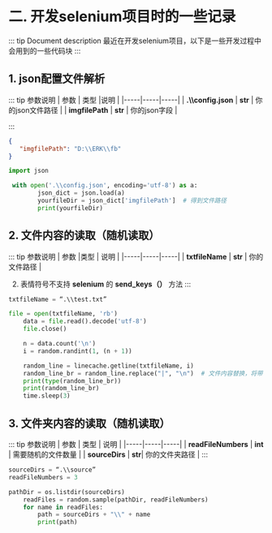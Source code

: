 # 二. 开发selenium项目时的一些记录

::: tip Document description
最近在开发selenium项目，以下是一些开发过程中会用到的一些代码块
:::

## 1. json配置文件解析

::: tip 参数说明
| 参数 | 类型 |说明 |
|-----|-----|-----|
|  **.\\\config.json**  | **str** | 你的json文件路径 |
|   **imgfilePath**  | **str** | 你的json字段 |

:::

```json
{
   "imgfilePath": "D:\\ERK\\fb"
}
```

```py
import json

 with open('.\\config.json', encoding='utf-8') as a:
        json_dict = json.load(a)
        yourfileDir = json_dict['imgfilePath']  # 得到文件路径
        print(yourfileDir)
```

## 2. 文件内容的读取（随机读取）

::: tip 参数说明
| 参数 |类型 | 说明 |
|-----|-----|-----|
|  **txtfileName**   | **str** | 你的文件路径 |

2. 表情符号不支持 **selenium** 的 **send_keys（）** 方法
   :::

```py
txtfileName = “.\\test.txt”

file = open(txtfileName, 'rb')
    data = file.read().decode('utf-8')
    file.close()

    n = data.count('\n')
    i = random.randint(1, (n + 1))

    random_line = linecache.getline(txtfileName, i)
    random_line_br = random_line.replace("|", "\n")  # 文件内容替换，将带 | 标识的内容替换成一行一句
    print(type(random_line_br))
    print(random_line_br)
    time.sleep(3)
```

## 3. 文件夹内容的读取（随机读取）

::: tip 参数说明
| 参数 | 类型 | 说明 |
|-----|-----|-----|
|  **readFileNumbers** | **int** | 需要随机的文件数量 |
|   **sourceDirs**  | **str**| 你的文件夹路径 |
:::

```py
sourceDirs = “.\\source”
readFileNumbers = 3

pathDir = os.listdir(sourceDirs)
    readFiles = random.sample(pathDir, readFileNumbers)
    for name in readFiles:
        path = sourceDirs + "\\" + name
        print(path)
```

